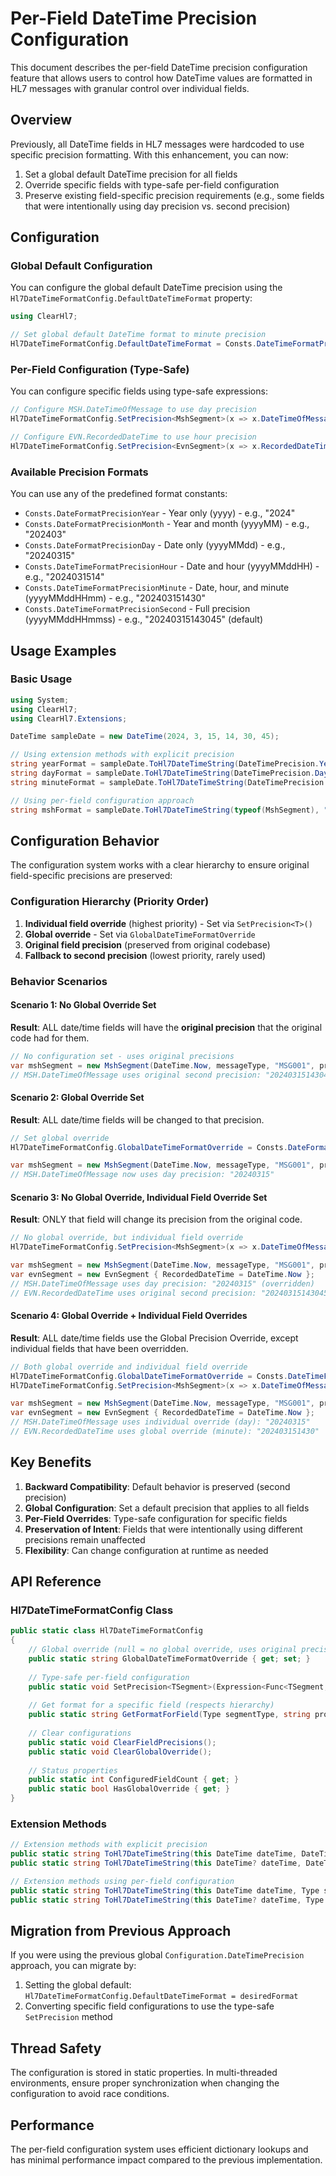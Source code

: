 # Per-Field DateTime Precision Configuration

This document describes the per-field DateTime precision configuration feature that allows users to control how DateTime values are formatted in HL7 messages with granular control over individual fields.

## Overview

Previously, all DateTime fields in HL7 messages were hardcoded to use specific precision formatting. With this enhancement, you can now:

1. Set a global default DateTime precision for all fields
2. Override specific fields with type-safe per-field configuration
3. Preserve existing field-specific precision requirements (e.g., some fields that were intentionally using day precision vs. second precision)

## Configuration

### Global Default Configuration

You can configure the global default DateTime precision using the `Hl7DateTimeFormatConfig.DefaultDateTimeFormat` property:

```csharp
using ClearHl7;

// Set global default DateTime format to minute precision
Hl7DateTimeFormatConfig.DefaultDateTimeFormat = Consts.DateTimeFormatPrecisionMinute;
```

### Per-Field Configuration (Type-Safe)

You can configure specific fields using type-safe expressions:

```csharp
// Configure MSH.DateTimeOfMessage to use day precision
Hl7DateTimeFormatConfig.SetPrecision<MshSegment>(x => x.DateTimeOfMessage, Consts.DateFormatPrecisionDay);

// Configure EVN.RecordedDateTime to use hour precision
Hl7DateTimeFormatConfig.SetPrecision<EvnSegment>(x => x.RecordedDateTime, Consts.DateTimeFormatPrecisionHour);
```

### Available Precision Formats

You can use any of the predefined format constants:

- `Consts.DateFormatPrecisionYear` - Year only (yyyy) - e.g., "2024"
- `Consts.DateFormatPrecisionMonth` - Year and month (yyyyMM) - e.g., "202403"
- `Consts.DateFormatPrecisionDay` - Date only (yyyyMMdd) - e.g., "20240315"
- `Consts.DateTimeFormatPrecisionHour` - Date and hour (yyyyMMddHH) - e.g., "2024031514"
- `Consts.DateTimeFormatPrecisionMinute` - Date, hour, and minute (yyyyMMddHHmm) - e.g., "202403151430"
- `Consts.DateTimeFormatPrecisionSecond` - Full precision (yyyyMMddHHmmss) - e.g., "20240315143045" (default)

## Usage Examples

### Basic Usage

```csharp
using System;
using ClearHl7;
using ClearHl7.Extensions;

DateTime sampleDate = new DateTime(2024, 3, 15, 14, 30, 45);

// Using extension methods with explicit precision
string yearFormat = sampleDate.ToHl7DateTimeString(DateTimePrecision.Year);     // "2024"
string dayFormat = sampleDate.ToHl7DateTimeString(DateTimePrecision.Day);       // "20240315"
string minuteFormat = sampleDate.ToHl7DateTimeString(DateTimePrecision.Minute); // "202403151430"

// Using per-field configuration approach
string mshFormat = sampleDate.ToHl7DateTimeString(typeof(MshSegment), "DateTimeOfMessage");
```

## Configuration Behavior

The configuration system works with a clear hierarchy to ensure original field-specific precisions are preserved:

### Configuration Hierarchy (Priority Order)

1. **Individual field override** (highest priority) - Set via `SetPrecision<T>()`
2. **Global override** - Set via `GlobalDateTimeFormatOverride` 
3. **Original field precision** (preserved from original codebase)
4. **Fallback to second precision** (lowest priority, rarely used)

### Behavior Scenarios

#### Scenario 1: No Global Override Set
**Result**: ALL date/time fields will have the **original precision** that the original code had for them.

```csharp
// No configuration set - uses original precisions
var mshSegment = new MshSegment(DateTime.Now, messageType, "MSG001", processingType);
// MSH.DateTimeOfMessage uses original second precision: "20240315143045"
```

#### Scenario 2: Global Override Set
**Result**: ALL date/time fields will be changed to that precision.

```csharp
// Set global override
Hl7DateTimeFormatConfig.GlobalDateTimeFormatOverride = Consts.DateFormatPrecisionDay;

var mshSegment = new MshSegment(DateTime.Now, messageType, "MSG001", processingType);
// MSH.DateTimeOfMessage now uses day precision: "20240315"
```

#### Scenario 3: No Global Override, Individual Field Override Set
**Result**: ONLY that field will change its precision from the original code.

```csharp
// No global override, but individual field override
Hl7DateTimeFormatConfig.SetPrecision<MshSegment>(x => x.DateTimeOfMessage, Consts.DateFormatPrecisionDay);

var mshSegment = new MshSegment(DateTime.Now, messageType, "MSG001", processingType);
var evnSegment = new EvnSegment { RecordedDateTime = DateTime.Now };
// MSH.DateTimeOfMessage uses day precision: "20240315" (overridden)
// EVN.RecordedDateTime uses original second precision: "20240315143045"
```

#### Scenario 4: Global Override + Individual Field Overrides
**Result**: ALL date/time fields use the Global Precision Override, except individual fields that have been overridden.

```csharp
// Both global override and individual field override
Hl7DateTimeFormatConfig.GlobalDateTimeFormatOverride = Consts.DateTimeFormatPrecisionMinute;
Hl7DateTimeFormatConfig.SetPrecision<MshSegment>(x => x.DateTimeOfMessage, Consts.DateFormatPrecisionDay);

var mshSegment = new MshSegment(DateTime.Now, messageType, "MSG001", processingType);
var evnSegment = new EvnSegment { RecordedDateTime = DateTime.Now };
// MSH.DateTimeOfMessage uses individual override (day): "20240315"
// EVN.RecordedDateTime uses global override (minute): "202403151430"
```

## Key Benefits

1. **Backward Compatibility**: Default behavior is preserved (second precision)
2. **Global Configuration**: Set a default precision that applies to all fields
3. **Per-Field Overrides**: Type-safe configuration for specific fields
4. **Preservation of Intent**: Fields that were intentionally using different precisions remain unaffected
5. **Flexibility**: Can change configuration at runtime as needed

## API Reference

### Hl7DateTimeFormatConfig Class

```csharp
public static class Hl7DateTimeFormatConfig
{
    // Global override (null = no global override, uses original precisions)
    public static string GlobalDateTimeFormatOverride { get; set; }
    
    // Type-safe per-field configuration
    public static void SetPrecision<TSegment>(Expression<Func<TSegment, object>> property, string format);
    
    // Get format for a specific field (respects hierarchy)
    public static string GetFormatForField(Type segmentType, string propertyName);
    
    // Clear configurations
    public static void ClearFieldPrecisions();
    public static void ClearGlobalOverride();
    
    // Status properties
    public static int ConfiguredFieldCount { get; }
    public static bool HasGlobalOverride { get; }
}
```

### Extension Methods

```csharp
// Extension methods with explicit precision
public static string ToHl7DateTimeString(this DateTime dateTime, DateTimePrecision precision);
public static string ToHl7DateTimeString(this DateTime? dateTime, DateTimePrecision precision);

// Extension methods using per-field configuration
public static string ToHl7DateTimeString(this DateTime dateTime, Type segmentType, string propertyName);
public static string ToHl7DateTimeString(this DateTime? dateTime, Type segmentType, string propertyName);
```

## Migration from Previous Approach

If you were using the previous global `Configuration.DateTimePrecision` approach, you can migrate by:

1. Setting the global default: `Hl7DateTimeFormatConfig.DefaultDateTimeFormat = desiredFormat`
2. Converting specific field configurations to use the type-safe `SetPrecision` method

## Thread Safety

The configuration is stored in static properties. In multi-threaded environments, ensure proper synchronization when changing the configuration to avoid race conditions.

## Performance

The per-field configuration system uses efficient dictionary lookups and has minimal performance impact compared to the previous implementation.